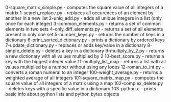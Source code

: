 0-square_matrix_simple.py - computes the square value of all integers of a matrix 1-search_replace.py - replaces all occurences of an element by another in a new list 2-uniq_add.py - adds all unique integers in a list (only once for each integer) 3-common_elements.py - returns a set of common elements in two sets 4-only_diff_elements.py - returns a set of all elements present in only one set 5-number_keys.py - returns the number of keys in a dictionary 6-print_sorted_dictionary.py - prints a dictionary by ordered keys 7-update_dictionary.py - replaces or adds key/value in a dictionary 8-simple_delete.py - deletes a key in a dictionary 9-multiply_by_2.py - returns a new dictionary with all values multiplied by 2 10-best_score.py - returns a key with the biggest integer value 11-multiply_list_map - returns a list with all values multiplied by a number without using any loops 12-roman_to_int.py - converts a roman numeral to an integer 100-weight_average.py - returns a weighted average of all integers 101-square_matrix_map.py - computes the square value of all integers of a matrix using a map 102-complex_delete.py - deletes keys with a specific value in a dictionary 103-python.c - prints basic info about python lists and python bytes objects
